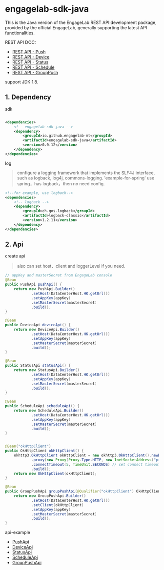 # engagelab-sdk-java

This is the Java version of the EngageLab REST API development package, provided by the official EngageLab, generally
supporting the latest API functionalities.

REST API DOC:

* [REST API - Push](https://www.engagelab.com/docs/app-push/rest-api/create-push-api)
* [REST API - Device](https://www.engagelab.com/docs/app-push/rest-api/Tag-Alias-API)
* [REST API - Status](https://www.engagelab.com/docs/app-push/rest-api/statistics-api)
* [REST API - Schedule](https://www.engagelab.com/docs/app-push/rest-api/scheduled-tasks-api)
* [REST API - GroupPush](https://www.engagelab.com/zh_CN/docs/app-push/rest-api/group-push-api)

support JDK 1.8.

## 1. Dependency

sdk

```xml

<dependencies>
    <!-- engagelab-sdk-java -->
    <dependency>
        <groupId>io.github.engagelab-mt</groupId>
        <artifactId>engagelab-sdk-java</artifactId>
        <version>0.0.12</version>
    </dependency>
</dependencies>
```

log
> configure a logging framework that implements the SLF4J interface, such as logback, log4j, commons-logging.
> 'example-for-spring' use spring，has logback，then no need config.

```xml
<!--for example, use logback-->
<dependencies>
    <!-- logback -->
    <dependency>
        <groupId>ch.qos.logback</groupId>
        <artifactId>logback-classic</artifactId>
        <version>1.2.11</version>
    </dependency>
</dependencies>
```

## 2. Api

create api
> also can set host、client and loggerLevel if you need.

```java
// appKey and masterSecret from EngageLab console
@Bean
public PushApi pushApi() {
    return new PushApi.Builder()
            .setHost(DataCenterHost.HK.getUrl())
            .setAppKey(appKey)
            .setMasterSecret(masterSecret)
            .build();
}

@Bean
public DeviceApi deviceApi() {
    return new DeviceApi.Builder()
            .setHost(DataCenterHost.HK.getUrl())
            .setAppKey(appKey)
            .setMasterSecret(masterSecret)
            .build();
}

@Bean
public StatusApi statusApi() {
    return new StatusApi.Builder()
            .setHost(DataCenterHost.HK.getUrl())
            .setAppKey(appKey)
            .setMasterSecret(masterSecret)
            .build();
}

@Bean
public ScheduleApi scheduleApi() {
    return new ScheduleApi.Builder()
            .setHost(DataCenterHost.HK.getUrl())
            .setAppKey(appKey)
            .setMasterSecret(masterSecret)
            .build();
}


@Bean("okHttpClient")
public OkHttpClient okHttpClient() {
    okhttp3.OkHttpClient okHttpClient = new okhttp3.OkHttpClient().newBuilder()
            .proxy(new Proxy(Proxy.Type.HTTP, new InetSocketAddress("proxy_host", proxy_port))) // set proxy
            .connectTimeout(5, TimeUnit.SECONDS) // set connect timeout
            .build();
    return new OkHttpClient(okHttpClient);
}

@Bean
public GroupPushApi groupPushApi(@Qualifier("okHttpClient") OkHttpClient okHttpClient) {
    return new GroupPushApi.Builder()
            .setHost(DataCenterHost.HK.getUrl())
            .setClient(okHttpClient)
            .setAppKey(appKey)
            .setMasterSecret(masterSecret)
            .build();
}
```

api-example

* [PushApi](https://github.com/engagelab-mt/engagelab-sdk-java/blob/main/example-for-spring/src/test/java/io/github/engagelab/api/PushApiTest.java)
* [DeviceApi](https://github.com/engagelab-mt/engagelab-sdk-java/blob/main/example-for-spring/src/test/java/io/github/engagelab/api/DeviceApiTest.java)
* [StatusApi](https://github.com/engagelab-mt/engagelab-sdk-java/blob/main/example-for-spring/src/test/java/io/github/engagelab/api/StatusApiTest.java)
* [ScheduleApi](https://github.com/engagelab-mt/engagelab-sdk-java/blob/main/example-for-spring/src/test/java/io/github/engagelab/api/ScheduleApiTest.java)
* [GroupPushApi](https://github.com/engagelab-mt/engagelab-sdk-java/blob/main/example-for-spring/src/test/java/io/github/engagelab/api/GroupPushApiTest.java)
